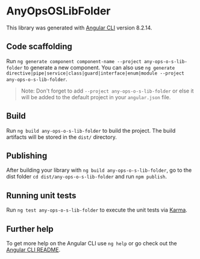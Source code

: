 # AnyOpsOSLibFolder

This library was generated with [Angular CLI](https://github.com/angular/angular-cli) version 8.2.14.

## Code scaffolding

Run `ng generate component component-name --project any-ops-o-s-lib-folder` to generate a new component. You can also use `ng generate directive|pipe|service|class|guard|interface|enum|module --project any-ops-o-s-lib-folder`.
> Note: Don't forget to add `--project any-ops-o-s-lib-folder` or else it will be added to the default project in your `angular.json` file. 

## Build

Run `ng build any-ops-o-s-lib-folder` to build the project. The build artifacts will be stored in the `dist/` directory.

## Publishing

After building your library with `ng build any-ops-o-s-lib-folder`, go to the dist folder `cd dist/any-ops-o-s-lib-folder` and run `npm publish`.

## Running unit tests

Run `ng test any-ops-o-s-lib-folder` to execute the unit tests via [Karma](https://karma-runner.github.io).

## Further help

To get more help on the Angular CLI use `ng help` or go check out the [Angular CLI README](https://github.com/angular/angular-cli/blob/master/README.md).

